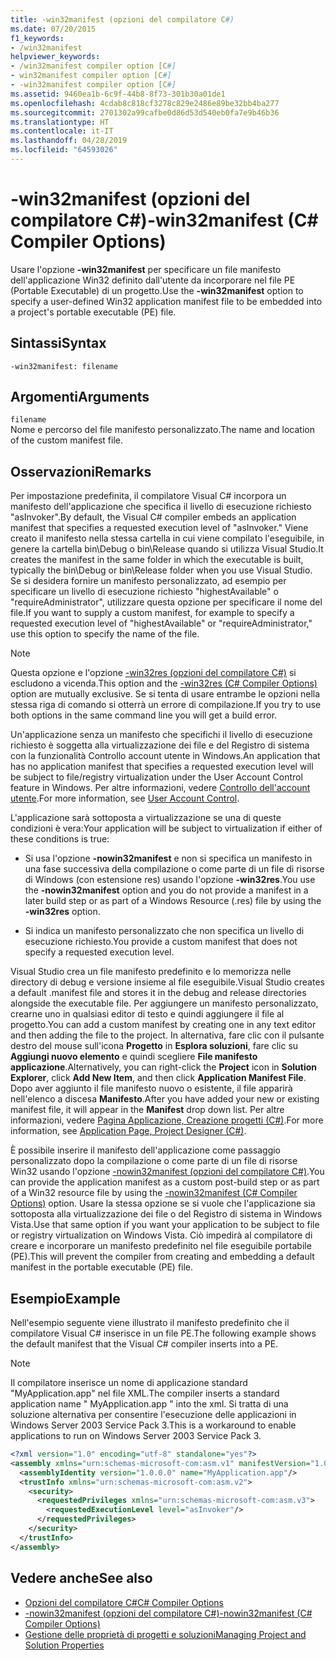 ```yaml
---
title: -win32manifest (opzioni del compilatore C#)
ms.date: 07/20/2015
f1_keywords:
- /win32manifest
helpviewer_keywords:
- /win32manifest compiler option [C#]
- win32manifest compiler option [C#]
- -win32manifest compiler option [C#]
ms.assetid: 9460ea1b-6c9f-44b8-8f73-301b30a01de1
ms.openlocfilehash: 4cdab8c818cf3278c829e2486e89be32bb4ba277
ms.sourcegitcommit: 2701302a99cafbe0d86d53d540eb0fa7e9b46b36
ms.translationtype: HT
ms.contentlocale: it-IT
ms.lasthandoff: 04/28/2019
ms.locfileid: "64593026"
---
```

# <a name="-win32manifest-c-compiler-options"></a><span data-ttu-id="4b8e5-102">-win32manifest (opzioni del compilatore C#)</span><span class="sxs-lookup"><span data-stu-id="4b8e5-102">-win32manifest (C# Compiler Options)</span></span>
<span data-ttu-id="4b8e5-103">Usare l'opzione **-win32manifest** per specificare un file manifesto dell'applicazione Win32 definito dall'utente da incorporare nel file PE (Portable Executable) di un progetto.</span><span class="sxs-lookup"><span data-stu-id="4b8e5-103">Use the **-win32manifest** option to specify a user-defined Win32 application manifest file to be embedded into a project's portable executable (PE) file.</span></span>  
  
## <a name="syntax"></a><span data-ttu-id="4b8e5-104">Sintassi</span><span class="sxs-lookup"><span data-stu-id="4b8e5-104">Syntax</span></span>  
  
```console  
-win32manifest: filename  
```  
  
## <a name="arguments"></a><span data-ttu-id="4b8e5-105">Argomenti</span><span class="sxs-lookup"><span data-stu-id="4b8e5-105">Arguments</span></span>  
 `filename`  
 <span data-ttu-id="4b8e5-106">Nome e percorso del file manifesto personalizzato.</span><span class="sxs-lookup"><span data-stu-id="4b8e5-106">The name and location of the custom manifest file.</span></span>  
  
## <a name="remarks"></a><span data-ttu-id="4b8e5-107">Osservazioni</span><span class="sxs-lookup"><span data-stu-id="4b8e5-107">Remarks</span></span>  
 <span data-ttu-id="4b8e5-108">Per impostazione predefinita, il compilatore Visual C# incorpora un manifesto dell'applicazione che specifica il livello di esecuzione richiesto "asInvoker".</span><span class="sxs-lookup"><span data-stu-id="4b8e5-108">By default, the Visual C# compiler embeds an application manifest that specifies a requested execution level of "asInvoker."</span></span> <span data-ttu-id="4b8e5-109">Viene creato il manifesto nella stessa cartella in cui viene compilato l'eseguibile, in genere la cartella bin\Debug o bin\Release quando si utilizza Visual Studio.</span><span class="sxs-lookup"><span data-stu-id="4b8e5-109">It creates the manifest in the same folder in which the executable is built, typically the bin\Debug or bin\Release folder when you use Visual Studio.</span></span> <span data-ttu-id="4b8e5-110">Se si desidera fornire un manifesto personalizzato, ad esempio per specificare un livello di esecuzione richiesto "highestAvailable" o "requireAdministrator", utilizzare questa opzione per specificare il nome del file.</span><span class="sxs-lookup"><span data-stu-id="4b8e5-110">If you want to supply a custom manifest, for example to specify a requested execution level of "highestAvailable" or "requireAdministrator," use this option to specify the name of the file.</span></span>  
  
> [!NOTE]
>  <span data-ttu-id="4b8e5-111">Questa opzione e l'opzione [-win32res (opzioni del compilatore C#)](../../../csharp/language-reference/compiler-options/win32res-compiler-option.md) si escludono a vicenda.</span><span class="sxs-lookup"><span data-stu-id="4b8e5-111">This option and the [-win32res (C# Compiler Options)](../../../csharp/language-reference/compiler-options/win32res-compiler-option.md) option are mutually exclusive.</span></span> <span data-ttu-id="4b8e5-112">Se si tenta di usare entrambe le opzioni nella stessa riga di comando si otterrà un errore di compilazione.</span><span class="sxs-lookup"><span data-stu-id="4b8e5-112">If you try to use both options in the same command line you will get a build error.</span></span>  
  
 <span data-ttu-id="4b8e5-113">Un'applicazione senza un manifesto che specifichi il livello di esecuzione richiesto è soggetta alla virtualizzazione dei file e del Registro di sistema con la funzionalità Controllo account utente in Windows.</span><span class="sxs-lookup"><span data-stu-id="4b8e5-113">An application that has no application manifest that specifies a requested execution level will be subject to file/registry virtualization under the User Account Control feature in Windows.</span></span> <span data-ttu-id="4b8e5-114">Per altre informazioni, vedere [Controllo dell'account utente](/windows/access-protection/user-account-control/user-account-control-overview).</span><span class="sxs-lookup"><span data-stu-id="4b8e5-114">For more information, see [User Account Control](/windows/access-protection/user-account-control/user-account-control-overview).</span></span>  
  
 <span data-ttu-id="4b8e5-115">L'applicazione sarà sottoposta a virtualizzazione se una di queste condizioni è vera:</span><span class="sxs-lookup"><span data-stu-id="4b8e5-115">Your application will be subject to virtualization if either of these conditions is true:</span></span>  
  
- <span data-ttu-id="4b8e5-116">Si usa l'opzione **-nowin32manifest** e non si specifica un manifesto in una fase successiva della compilazione o come parte di un file di risorse di Windows (con estensione res) usando l'opzione **-win32res**.</span><span class="sxs-lookup"><span data-stu-id="4b8e5-116">You use the **-nowin32manifest** option and you do not provide a manifest in a later build step or as part of a Windows Resource (.res) file by using the **-win32res** option.</span></span>  
  
- <span data-ttu-id="4b8e5-117">Si indica un manifesto personalizzato che non specifica un livello di esecuzione richiesto.</span><span class="sxs-lookup"><span data-stu-id="4b8e5-117">You provide a custom manifest that does not specify a requested execution level.</span></span>  
  
 <span data-ttu-id="4b8e5-118">Visual Studio crea un file manifesto predefinito e lo memorizza nelle directory di debug e versione insieme al file eseguibile.</span><span class="sxs-lookup"><span data-stu-id="4b8e5-118">Visual Studio creates a default .manifest file and stores it in the debug and release directories alongside the executable file.</span></span> <span data-ttu-id="4b8e5-119">Per aggiungere un manifesto personalizzato, crearne uno in qualsiasi editor di testo e quindi aggiungere il file al progetto.</span><span class="sxs-lookup"><span data-stu-id="4b8e5-119">You can add a custom manifest by creating one in any text editor and then adding the file to the project.</span></span> <span data-ttu-id="4b8e5-120">In alternativa, fare clic con il pulsante destro del mouse sull'icona **Progetto** in **Esplora soluzioni**, fare clic su **Aggiungi nuovo elemento** e quindi scegliere **File manifesto applicazione**.</span><span class="sxs-lookup"><span data-stu-id="4b8e5-120">Alternatively, you can right-click the **Project** icon in **Solution Explorer**, click **Add New Item**, and then click **Application Manifest File**.</span></span> <span data-ttu-id="4b8e5-121">Dopo aver aggiunto il file manifesto nuovo o esistente, il file apparirà nell'elenco a discesa **Manifesto**.</span><span class="sxs-lookup"><span data-stu-id="4b8e5-121">After you have added your new or existing manifest file, it will appear in the **Manifest** drop down list.</span></span> <span data-ttu-id="4b8e5-122">Per altre informazioni, vedere [Pagina Applicazione, Creazione progetti (C#)](/visualstudio/ide/reference/application-page-project-designer-csharp).</span><span class="sxs-lookup"><span data-stu-id="4b8e5-122">For more information, see [Application Page, Project Designer (C#)](/visualstudio/ide/reference/application-page-project-designer-csharp).</span></span>  
  
 <span data-ttu-id="4b8e5-123">È possibile inserire il manifesto dell'applicazione come passaggio personalizzato dopo la compilazione o come parte di un file di risorse Win32 usando l'opzione [-nowin32manifest (opzioni del compilatore C#)](../../../csharp/language-reference/compiler-options/nowin32manifest-compiler-option.md).</span><span class="sxs-lookup"><span data-stu-id="4b8e5-123">You can provide the application manifest as a custom post-build step or as part of a Win32 resource file by using the [-nowin32manifest (C# Compiler Options)](../../../csharp/language-reference/compiler-options/nowin32manifest-compiler-option.md) option.</span></span> <span data-ttu-id="4b8e5-124">Usare la stessa opzione se si vuole che l'applicazione sia sottoposta alla virtualizzazione dei file o del Registro di sistema in Windows Vista.</span><span class="sxs-lookup"><span data-stu-id="4b8e5-124">Use that same option if you want your application to be subject to file or registry virtualization on Windows Vista.</span></span> <span data-ttu-id="4b8e5-125">Ciò impedirà al compilatore di creare e incorporare un manifesto predefinito nel file eseguibile portabile (PE).</span><span class="sxs-lookup"><span data-stu-id="4b8e5-125">This will prevent the compiler from creating and embedding a default manifest in the portable executable (PE) file.</span></span>  
  
## <a name="example"></a><span data-ttu-id="4b8e5-126">Esempio</span><span class="sxs-lookup"><span data-stu-id="4b8e5-126">Example</span></span>  
 <span data-ttu-id="4b8e5-127">Nell'esempio seguente viene illustrato il manifesto predefinito che il compilatore Visual C# inserisce in un file PE.</span><span class="sxs-lookup"><span data-stu-id="4b8e5-127">The following example shows the default manifest that the Visual C# compiler inserts into a PE.</span></span>  
  
> [!NOTE]
>  <span data-ttu-id="4b8e5-128">Il compilatore inserisce un nome di applicazione standard "MyApplication.app" nel file XML.</span><span class="sxs-lookup"><span data-stu-id="4b8e5-128">The compiler inserts a standard application name " MyApplication.app " into the xml.</span></span> <span data-ttu-id="4b8e5-129">Si tratta di una soluzione alternativa per consentire l'esecuzione delle applicazioni in Windows Server 2003 Service Pack 3.</span><span class="sxs-lookup"><span data-stu-id="4b8e5-129">This is a workaround to enable applications to run on Windows Server 2003 Service Pack 3.</span></span>  
  
```xml  
<?xml version="1.0" encoding="utf-8" standalone="yes"?>  
<assembly xmlns="urn:schemas-microsoft-com:asm.v1" manifestVersion="1.0">  
  <assemblyIdentity version="1.0.0.0" name="MyApplication.app"/>  
  <trustInfo xmlns="urn:schemas-microsoft-com:asm.v2">  
    <security>  
      <requestedPrivileges xmlns="urn:schemas-microsoft-com:asm.v3">  
        <requestedExecutionLevel level="asInvoker"/>  
      </requestedPrivileges>  
    </security>  
  </trustInfo>  
</assembly>  
```  
  
## <a name="see-also"></a><span data-ttu-id="4b8e5-130">Vedere anche</span><span class="sxs-lookup"><span data-stu-id="4b8e5-130">See also</span></span>

- [<span data-ttu-id="4b8e5-131">Opzioni del compilatore C#</span><span class="sxs-lookup"><span data-stu-id="4b8e5-131">C# Compiler Options</span></span>](../../../csharp/language-reference/compiler-options/index.md)
- [<span data-ttu-id="4b8e5-132">-nowin32manifest (opzioni del compilatore C#)</span><span class="sxs-lookup"><span data-stu-id="4b8e5-132">-nowin32manifest (C# Compiler Options)</span></span>](../../../csharp/language-reference/compiler-options/nowin32manifest-compiler-option.md)
- [<span data-ttu-id="4b8e5-133">Gestione delle proprietà di progetti e soluzioni</span><span class="sxs-lookup"><span data-stu-id="4b8e5-133">Managing Project and Solution Properties</span></span>](/visualstudio/ide/managing-project-and-solution-properties)
